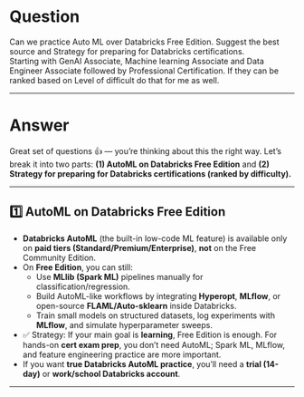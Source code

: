 # Question  
Can we practice Auto ML over Databricks Free Edition. Suggest the best source and Strategy for preparing for Databricks certifications.  
Starting with GenAI Associate, Machine learning Associate and Data Engineer Associate followed by Professional Certification. If they can be ranked based on Level of difficult do that for me as well.  

---

# Answer  

Great set of questions 👍 — you’re thinking about this the right way. Let’s break it into two parts: **(1) AutoML on Databricks Free Edition** and **(2) Strategy for preparing for Databricks certifications (ranked by difficulty).**  

---

## 1️⃣ AutoML on Databricks Free Edition
- **Databricks AutoML** (the built-in low-code ML feature) is available only on **paid tiers (Standard/Premium/Enterprise)**, **not** on the Free Community Edition.  
- On **Free Edition**, you can still:
  - Use **MLlib (Spark ML)** pipelines manually for classification/regression.
  - Build AutoML-like workflows by integrating **Hyperopt**, **MLflow**, or open-source **FLAML/Auto-sklearn** inside Databricks.
  - Train small models on structured datasets, log experiments with **MLflow**, and simulate hyperparameter sweeps.
- ✅ Strategy: If your main goal is **learning**, Free Edition is enough. For hands-on **cert exam prep**, you don’t need AutoML; Spark ML, MLflow, and feature engineering practice are more important.  
- If you want **true Databricks AutoML practice**, you’ll need a **trial (14-day)** or **work/school Databricks account**.

---
